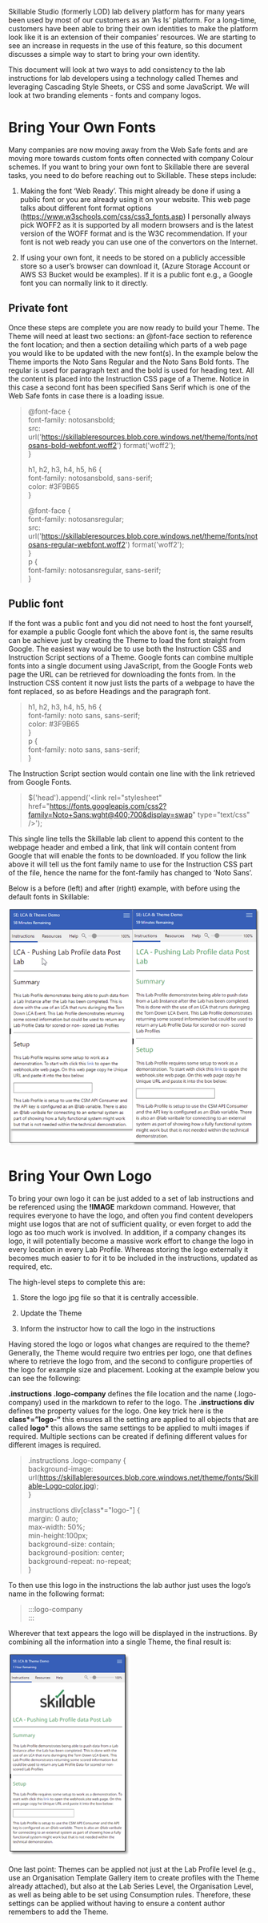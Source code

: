 Skillable Studio (formerly LOD) lab delivery platform has for many years been
used by most of our customers as an ‘As Is’ platform. For a long-time, customers
have been able to bring their own identities to make the platform look like it
is an extension of their companies’ resources. We are starting to see an
increase in requests in the use of this feature, so this document discusses a
simple way to start to bring your own identity.

This document will look at two ways to add consistency to the lab instructions
for lab developers using a technology called Themes and leveraging Cascading
Style Sheets, or CSS and some JavaScript. We will look at two branding elements
\- fonts and company logos.

# Bring Your Own Fonts

Many companies are now moving away from the Web Safe fonts and are moving more
towards custom fonts often connected with company Colour schemes. If you want to
bring your own font to Skillable there are several tasks, you need to do before
reaching out to Skillable. These steps include:

1.  Making the font ‘Web Ready’. This might already be done if using a public
    font or you are already using it on your website. This web page talks about
    different font format options
    (<https://www.w3schools.com/css/css3_fonts.asp>) I personally always pick
    WOFF2 as it is supported by all modern browsers and is the latest version of
    the WOFF format and is the W3C recommendation. If your font is not web ready
    you can use one of the convertors on the Internet.

2.  If using your own font, it needs to be stored on a publicly accessible store
    so a user’s browser can download it, (Azure Storage Account or AWS S3 Bucket
    would be examples). If it is a public font e.g., a Google font you can
    normally link to it directly.

## Private font

Once these steps are complete you are now ready to build your Theme. The Theme
will need at least two sections: an @font-face section to reference the font
location; and then a section detailing which parts of a web page you would like
to be updated with the new font(s). In the example below the Theme imports the
Noto Sans Regular and the Noto Sans Bold fonts. The regular is used for
paragraph text and the bold is used for heading text. All the content is placed
into the Instruction CSS page of a Theme. Notice in this case a second font has
been specified Sans Serif which is one of the Web Safe fonts in case there is a
loading issue.

> @font-face {    
>           font-family: notosansbold;    
>           src: url('https://skillableresources.blob.core.windows.net/theme/fonts/notosans-bold-webfont.woff2') format('woff2');     
> }    
>     
> h1, h2, h3, h4, h5, h6 {    
>     font-family: notosansbold, sans-serif;    
>         color: #3F9B65    
> }    
>    
> @font-face {    
>     font-family: notosansregular;     
>     src: url('https://skillableresources.blob.core.windows.net/theme/fonts/notosans-regular-webfont.woff2') format('woff2');     
> }    
> p {    
>     font-family: notosansregular, sans-serif;    
> }    


## Public font

If the font was a public font and you did not need to host the font yourself,
for example a public Google font which the above font is, the same results can
be achieve just by creating the Theme to load the font straight from Google. The
easiest way would be to use both the Instruction CSS and Instruction Script
sections of a Theme. Google fonts can combine multiple fonts into a single
document using JavaScript, from the Google Fonts web page the URL can be
retrieved for downloading the fonts from. In the Instruction CSS content it now
just lists the parts of a webpage to have the font replaced, so as before
Headings and the paragraph font.

> h1, h2, h3, h4, h5, h6 {     
>     font-family: noto sans, sans-serif;    
>         color: #3F9B65     
> }     
> p {     
>     font-family: noto sans, sans-serif;     
> }     

The Instruction Script section would contain one line with the link retrieved
from Google Fonts.

> $('head').append('\<link rel="stylesheet" href="https://fonts.googleapis.com/css2?family=Noto+Sans:wght@400;700&display=swap" type="text/css" /\>');

This single line tells the Skillable lab client to append this content to the
webpage header and embed a link, that link will contain content from Google that
will enable the fonts to be downloaded. If you follow the link above it will
tell us the font family name to use for the Instruction CSS part of the file,
hence the name for the font-family has changed to ‘Noto Sans’.

Below is a before (left) and after (right) example, with before using the
default fonts in Skillable:

![IMAGE](images/Picture2.png)

# Bring Your Own Logo

To bring your own logo it can be just added to a set of lab instructions and be
referenced using the **!IMAGE** markdown command. However, that requires
everyone to have the logo, and often you find content developers might use logos
that are not of sufficient quality, or even forget to add the logo as too much
work is involved. In addition, if a company changes its logo, it will
potentially become a massive work effort to change the logo in every location in
every Lab Profile. Whereas storing the logo externally it becomes much easier to
for it to be included in the instructions, updated as required, etc.

The high-level steps to complete this are:

1.  Store the logo jpg file so that it is centrally accessible.

2.  Update the Theme

3.  Inform the instructor how to call the logo in the instructions

Having stored the logo or logos what changes are required to the theme?
Generally, the Theme would require two entries per logo, one that defines where
to retrieve the logo from, and the second to configure properties of the logo
for example size and placement. Looking at the example below you can see the
following:

**.instructions .logo-company** defines the file location and the name
(.logo-company) used in the markdown to refer to the logo. The **.instructions
div** defines the property values for the logo. One key trick here is the
**class\*=”logo-“** this ensures all the setting are applied to all objects that
are called **logo\*** this allows the same settings to be applied to multi
images if required. Multiple sections can be created if defining different
values for different images is required.

> .instructions .logo-company {     
>     background-image: url(https://skillableresources.blob.core.windows.net/theme/fonts/Skillable-Logo-color.jpg);     
> }    
>     
> .instructions div[class*="logo-"] {    
>     margin: 0 auto;    
>     max-width: 50%;    
>     min-height:100px;    
>     background-size: contain;    
>     background-position: center;    
>     background-repeat: no-repeat;    
> }    

To then use this logo in the instructions the lab author just uses the logo’s
name in the following format:

> :::logo-company     
> :::    

Wherever that text appears the logo will be displayed in the instructions. By
combining all the information into a single Theme, the final result is:

![IMAGE](images/Picture1.png)

One last point: Themes can be applied not just at the Lab Profile level (e.g.,
use an Organisation Template Gallery item to create profiles with the Theme
already attached), but also at the Lab Series Level, the Organisation Level, as
well as being able to be set using Consumption rules. Therefore, these settings
can be applied without having to ensure a content author remembers to add the
Theme.
